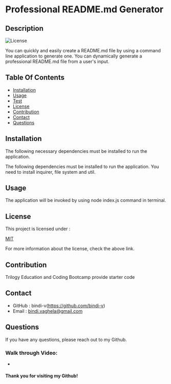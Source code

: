 # Professional README.md Generator

## Description

 ![License](https://img.shields.io/badge/License-MIT-yellow)

 You can quickly and easily create a README.md file by using a command line application to generate one. You can dynamically generate a professional README.md file from a user's input.

## Table Of Contents

- [Installation](#installation)
- [Usage](#usage)
- [Test](#test)
- [License](#license)
- [Contribution](#contribution)
- [Contact](#contact)
- [Questions](#questions)
    
## Installation 

The following necessary dependencies must be installed to run the application.

  The following dependencies must be installed to run the application. You need to install inquirer, file system and util.

## Usage

 The application will be invoked by using node index.js command in terminal.

## License

This project is licensed under :

 [MIT](https://opensource.org/licenses/MIT)

For more information about the license, check the above link.

## Contribution

Trilogy Education and Coding Bootcamp provide starter code

## Contact

* GitHub : bindi-v(https://github.com/bindi-v)
* Email : bindi.vaghela@gmail.com
    
## Questions

If you have any questions, please reach out to my Github.

### Walk through Video:

* 

#### Thank you for visiting my Github!
